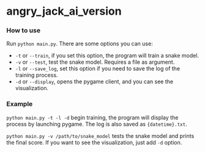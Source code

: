 # angry_jack_ai_version
### How to use
Run `python main.py`.
There are some options you can use:
- `-t` or `--train`, if you set this option, the program will train a snake model.
- `-v` or `--test`, test the snake model. Requires a file as argument.
- `-l` or `--save_log`, set this option if you need to save the log of the training process.
- `-d` or `--display`, opens the pygame client, and you can see the visualization.

### Example
`python main.py -t -l -d` begin training, the program will display the process by launching pygame. The log is also saved as `{datetime}.txt`.

`python main.py -v /path/to/snake_model` tests the snake model and prints the final score.
If you want to see the visualization, just add `-d` option.
